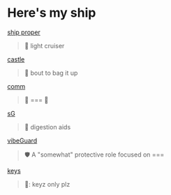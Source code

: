# Here's my ship

[ship proper](./ship/proper)
> 🚀 light cruiser

[castle](./ship/castle)
> 🏰 bout to bag it up

[comm](./ship/comm/)
> 💬 === 💬

[sG](./ship/sG)
> 💩 digestion aids

[vibeGuard](./ship/vibeGuard)
> 🛡️ A "somewhat" protective role focused on ===

[keys](./ship/keys)
> 🔑: keyz only plz
